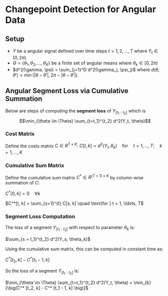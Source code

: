 # Changepoint Detection for Angular Data

## Setup
- $Y$ be a angular signal defined over time steps $t=1, 2, \ldots, T$ where $Y_t \in [0, 2\pi)$
- $\Theta = \{\theta_1, \theta_2, \ldots, \theta_K\}$ be a finite set of angular means where $\theta_k \in [0, 2\pi)$
- $d^2(\gamma, \psi) = \sum_{j=1}^D d^2(\gamma_j, \psi_j)$ where $d(\theta, \theta') = \min(|\theta-\theta'|, 2\pi-|\theta-\theta'|)$.

## Angular Segment Loss via Cumulative Summation
Below are steps of computing the **segment loss** of $Y_{[t_1:t_2]}$ which is $$\min_{\theta \in \Theta} \sum_{t=t_1}^{t_2} d^2(Y_t, \theta)$$

### Cost Matrix
Define the costs matrix $C \in R^{T \times K}$:
$C[t, k] = d^2(Y_t, \theta_k)\quad \text{for} \quad t = 1, \ldots, T; \quad k = 1, \ldots, K$


### Cumulative Sum Matrix
Define the cumulative sum matrix $C^* \in R^{(T+1) \times K}$ by column-wise summation of $C$:

$C^*[0, k] = 0 \quad \forall k$ 

$C^*[t, k] = \sum_{s=1}^{t} C[s, k] \quad \text{for } t = 1, \ldots, T$


### Segment Loss Computation

The loss of a segment $Y_{[t_1:t_2]}$ with respect to parameter $\theta_k$ is:

$\sum_{s = t_1}^{t_2} d^2(Y_s, \theta_k)$

Using the cumulative sum matrix, this can be computed in constant time as:

$C^* [t_2, k] - C^* [t_1 - 1, k]$

So the loss of a segment $Y_{[t_1:t_2]}$ is:

$\min_{\theta \in \Theta} \sum_{t=t_1}^{t_2} d^2(Y_t, \theta) = \min_{k} {\big(C^* [t_2, k] - C^* [t_1 - 1, k] \big)}$
